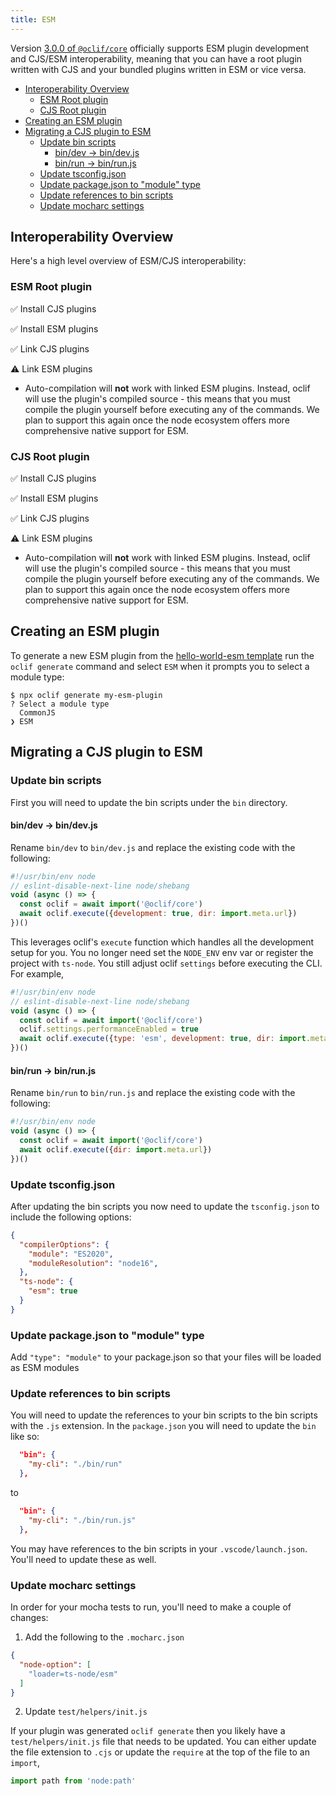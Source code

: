 ```yaml
---
title: ESM
---
```


Version [3.0.0 of `@oclif/core`](https://github.com/oclif/core/tree/3.0.0-beta.12) officially supports ESM plugin development and CJS/ESM interoperability, meaning that you can have a root plugin written with CJS and your bundled plugins written in ESM or vice versa.

- [Interoperability Overview](#interoperability-overview)
  - [ESM Root plugin](#esm-root-plugin)
  - [CJS Root plugin](#cjs-root-plugin)
- [Creating an ESM plugin](#creating-an-esm-plugin)
- [Migrating a CJS plugin to ESM](#migrating-a-cjs-plugin-to-esm)
  - [Update bin scripts](#update-bin-scripts)
    - [bin/dev → bin/dev.js](#bindev--bindevjs)
    - [bin/run → bin/run.js](#binrun--binrunjs)
  - [Update tsconfig.json](#update-tsconfigjson)
  - [Update package.json to "module" type](#update-packagejson-to-module-type)
  - [Update references to bin scripts](#update-references-to-bin-scripts)
  - [Update mocharc settings](#update-mocharc-settings)


## Interoperability Overview

Here's a high level overview of ESM/CJS interoperability:

### ESM Root plugin
✅ Install CJS plugins

✅ Install ESM plugins

✅ Link CJS plugins

⚠️ Link ESM plugins

  - Auto-compilation will **not** work with linked ESM plugins. Instead, oclif will use the plugin's compiled source - this means that you must compile the plugin yourself before executing any of the commands. We plan to support this again once the node ecosystem offers more comprehensive native support for ESM.

### CJS Root plugin
✅ Install CJS plugins

✅ Install ESM plugins

✅ Link CJS plugins

⚠️ Link ESM plugins

  - Auto-compilation will **not** work with linked ESM plugins. Instead, oclif will use the plugin's compiled source - this means that you must compile the plugin yourself before executing any of the commands. We plan to support this again once the node ecosystem offers more comprehensive native support for ESM.

## Creating an ESM plugin

To generate a new ESM plugin from the [hello-world-esm template](https://github.com/oclif/hello-world-esm) run the `oclif generate` command and select `ESM` when it prompts you to select a module type:

```
$ npx oclif generate my-esm-plugin
? Select a module type
  CommonJS
❯ ESM
```

## Migrating a CJS plugin to ESM

### Update bin scripts

First you will need to update the bin scripts under the `bin` directory.

#### bin/dev → bin/dev.js

Rename `bin/dev` to `bin/dev.js` and replace the existing code with the following:

```js
#!/usr/bin/env node
// eslint-disable-next-line node/shebang
void (async () => {
  const oclif = await import('@oclif/core')
  await oclif.execute({development: true, dir: import.meta.url})
})()
```

This leverages oclif's `execute` function which handles all the development setup for you. You no longer need set the `NODE_ENV` env var or register the project with `ts-node`. You still adjust oclif `settings` before executing the CLI. For example,

```js
#!/usr/bin/env node
// eslint-disable-next-line node/shebang
void (async () => {
  const oclif = await import('@oclif/core')
  oclif.settings.performanceEnabled = true
  await oclif.execute({type: 'esm', development: true, dir: import.meta.url})
})()
```

#### bin/run → bin/run.js

Rename `bin/run` to `bin/run.js` and replace the existing code with the following:

```js
#!/usr/bin/env node
void (async () => {
  const oclif = await import('@oclif/core')
  await oclif.execute({dir: import.meta.url})
})()
```

### Update tsconfig.json

After updating the bin scripts you now need to update the `tsconfig.json` to include the following options:

```json
{
  "compilerOptions": {
    "module": "ES2020",
    "moduleResolution": "node16",
  },
  "ts-node": {
    "esm": true
  }
}
```

### Update package.json to "module" type

Add `"type": "module"` to your package.json so that your files will be loaded as ESM modules


### Update references to bin scripts

You will need to update the references to your bin scripts to the bin scripts with the `.js` extension. In the `package.json` you will need to update the `bin` like so:

```json
  "bin": {
    "my-cli": "./bin/run"
  },
```
to

```json
  "bin": {
    "my-cli": "./bin/run.js"
  },
```

You may have references to the bin scripts in your `.vscode/launch.json`. You'll need to update these as well.


### Update mocharc settings

In order for your mocha tests to run, you'll need to make a couple of changes:

1. Add the following to the `.mocharc.json`

```json
{
  "node-option": [
    "loader=ts-node/esm"
  ]
}
```

2. Update `test/helpers/init.js`

If your plugin was generated `oclif generate` then you likely have a `test/helpers/init.js` file that needs to be updated. You can either update the file extension to `.cjs` or update the `require` at the top of the file to an `import`,

```js
import path from 'node:path'
```
